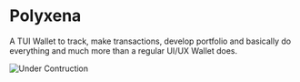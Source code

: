 # Polyxena

A TUI Wallet to track, make transactions, develop portfolio and basically do everything and much more than a regular UI/UX Wallet does.




![Under Contruction](https://www.google.com/url?sa=i&url=https%3A%2F%2Ftoppng.com%2Ffree-image%2Funder-construction-png-PNG-free-PNG-Images_121267&psig=AOvVaw1VJd0t7eX3fryhfm9EHDKG&ust=1628738204164000&source=images&cd=vfe&ved=0CAsQjRxqFwoTCLjs1uKAqPICFQAAAAAdAAAAABAI)